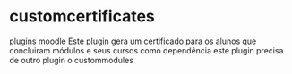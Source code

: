 # customcertificates
plugins moodle 
Este plugin gera um certificado para os alunos que concluiram módulos e seus cursos 
como dependência este plugin precisa de outro plugin o custommodules
